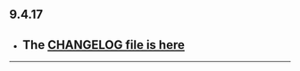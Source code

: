 ## 9.4.17

- ## The [CHANGELOG file is here](https://flutter-sound.canardoux.xyz/changelog.html)

-----------------------------------------------------------------------------------------------------------------------------------
